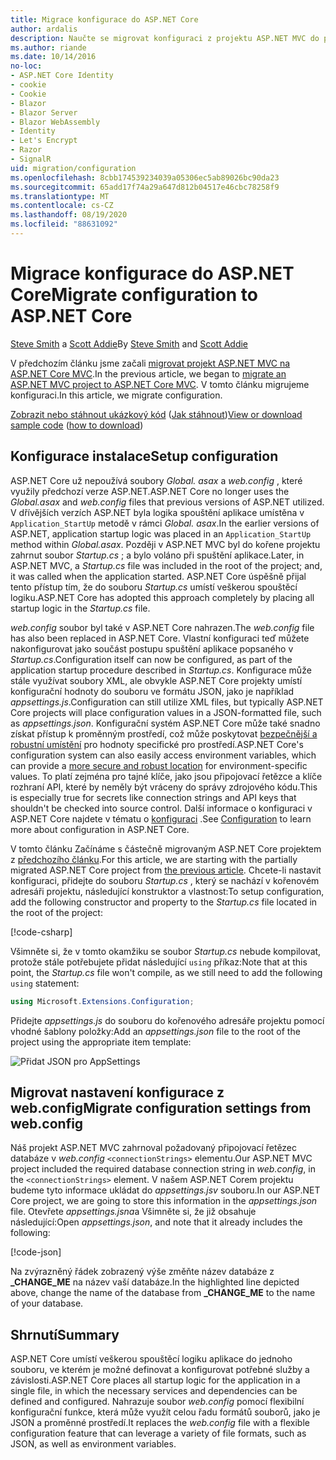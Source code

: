 ```yaml
---
title: Migrace konfigurace do ASP.NET Core
author: ardalis
description: Naučte se migrovat konfiguraci z projektu ASP.NET MVC do projektu MVC ASP.NET Core.
ms.author: riande
ms.date: 10/14/2016
no-loc:
- ASP.NET Core Identity
- cookie
- Cookie
- Blazor
- Blazor Server
- Blazor WebAssembly
- Identity
- Let's Encrypt
- Razor
- SignalR
uid: migration/configuration
ms.openlocfilehash: 8cbb174539234039a05306ec5ab89026bc90da23
ms.sourcegitcommit: 65add17f74a29a647d812b04517e46cbc78258f9
ms.translationtype: MT
ms.contentlocale: cs-CZ
ms.lasthandoff: 08/19/2020
ms.locfileid: "88631092"
---
```

# <a name="migrate-configuration-to-aspnet-core"></a><span data-ttu-id="8f62d-103">Migrace konfigurace do ASP.NET Core</span><span class="sxs-lookup"><span data-stu-id="8f62d-103">Migrate configuration to ASP.NET Core</span></span>

<span data-ttu-id="8f62d-104">[Steve Smith](https://ardalis.com/) a [Scott Addie](https://scottaddie.com)</span><span class="sxs-lookup"><span data-stu-id="8f62d-104">By [Steve Smith](https://ardalis.com/) and [Scott Addie](https://scottaddie.com)</span></span>

<span data-ttu-id="8f62d-105">V předchozím článku jsme začali [migrovat projekt ASP.NET MVC na ASP.NET Core MVC](xref:migration/mvc).</span><span class="sxs-lookup"><span data-stu-id="8f62d-105">In the previous article, we began to [migrate an ASP.NET MVC project to ASP.NET Core MVC](xref:migration/mvc).</span></span> <span data-ttu-id="8f62d-106">V tomto článku migrujeme konfiguraci.</span><span class="sxs-lookup"><span data-stu-id="8f62d-106">In this article, we migrate configuration.</span></span>

<span data-ttu-id="8f62d-107">[Zobrazit nebo stáhnout ukázkový kód](https://github.com/dotnet/AspNetCore.Docs/tree/master/aspnetcore/migration/configuration/samples) ([Jak stáhnout](xref:index#how-to-download-a-sample))</span><span class="sxs-lookup"><span data-stu-id="8f62d-107">[View or download sample code](https://github.com/dotnet/AspNetCore.Docs/tree/master/aspnetcore/migration/configuration/samples) ([how to download](xref:index#how-to-download-a-sample))</span></span>

## <a name="setup-configuration"></a><span data-ttu-id="8f62d-108">Konfigurace instalace</span><span class="sxs-lookup"><span data-stu-id="8f62d-108">Setup configuration</span></span>

<span data-ttu-id="8f62d-109">ASP.NET Core už nepoužívá soubory *Global. asax* a *web.config* , které využily předchozí verze ASP.NET.</span><span class="sxs-lookup"><span data-stu-id="8f62d-109">ASP.NET Core no longer uses the *Global.asax* and *web.config* files that previous versions of ASP.NET utilized.</span></span> <span data-ttu-id="8f62d-110">V dřívějších verzích ASP.NET byla logika spouštění aplikace umístěna v `Application_StartUp` metodě v rámci *Global. asax*.</span><span class="sxs-lookup"><span data-stu-id="8f62d-110">In the earlier versions of ASP.NET, application startup logic was placed in an `Application_StartUp` method within *Global.asax*.</span></span> <span data-ttu-id="8f62d-111">Později v ASP.NET MVC byl do kořene projektu zahrnut soubor *Startup.cs* ; a bylo voláno při spuštění aplikace.</span><span class="sxs-lookup"><span data-stu-id="8f62d-111">Later, in ASP.NET MVC, a *Startup.cs* file was included in the root of the project; and, it was called when the application started.</span></span> <span data-ttu-id="8f62d-112">ASP.NET Core úspěšně přijal tento přístup tím, že do souboru *Startup.cs* umístí veškerou spouštěcí logiku.</span><span class="sxs-lookup"><span data-stu-id="8f62d-112">ASP.NET Core has adopted this approach completely by placing all startup logic in the *Startup.cs* file.</span></span>

<span data-ttu-id="8f62d-113">*web.config* soubor byl také v ASP.NET Core nahrazen.</span><span class="sxs-lookup"><span data-stu-id="8f62d-113">The *web.config* file has also been replaced in ASP.NET Core.</span></span> <span data-ttu-id="8f62d-114">Vlastní konfiguraci teď můžete nakonfigurovat jako součást postupu spuštění aplikace popsaného v *Startup.cs*.</span><span class="sxs-lookup"><span data-stu-id="8f62d-114">Configuration itself can now be configured, as part of the application startup procedure described in *Startup.cs*.</span></span> <span data-ttu-id="8f62d-115">Konfigurace může stále využívat soubory XML, ale obvykle ASP.NET Core projekty umístí konfigurační hodnoty do souboru ve formátu JSON, jako je například *appsettings.js*.</span><span class="sxs-lookup"><span data-stu-id="8f62d-115">Configuration can still utilize XML files, but typically ASP.NET Core projects will place configuration values in a JSON-formatted file, such as *appsettings.json*.</span></span> <span data-ttu-id="8f62d-116">Konfigurační systém ASP.NET Core může také snadno získat přístup k proměnným prostředí, což může poskytovat [bezpečnější a robustní umístění](xref:security/app-secrets) pro hodnoty specifické pro prostředí.</span><span class="sxs-lookup"><span data-stu-id="8f62d-116">ASP.NET Core's configuration system can also easily access environment variables, which can provide a [more secure and robust location](xref:security/app-secrets) for environment-specific values.</span></span> <span data-ttu-id="8f62d-117">To platí zejména pro tajné klíče, jako jsou připojovací řetězce a klíče rozhraní API, které by neměly být vráceny do správy zdrojového kódu.</span><span class="sxs-lookup"><span data-stu-id="8f62d-117">This is especially true for secrets like connection strings and API keys that shouldn't be checked into source control.</span></span> <span data-ttu-id="8f62d-118">Další informace o konfiguraci v ASP.NET Core najdete v tématu o [konfiguraci](xref:fundamentals/configuration/index) .</span><span class="sxs-lookup"><span data-stu-id="8f62d-118">See [Configuration](xref:fundamentals/configuration/index) to learn more about configuration in ASP.NET Core.</span></span>

<span data-ttu-id="8f62d-119">V tomto článku Začínáme s částečně migrovaným ASP.NET Core projektem z [předchozího článku](xref:migration/mvc).</span><span class="sxs-lookup"><span data-stu-id="8f62d-119">For this article, we are starting with the partially migrated ASP.NET Core project from [the previous article](xref:migration/mvc).</span></span> <span data-ttu-id="8f62d-120">Chcete-li nastavit konfiguraci, přidejte do souboru *Startup.cs* , který se nachází v kořenovém adresáři projektu, následující konstruktor a vlastnost:</span><span class="sxs-lookup"><span data-stu-id="8f62d-120">To setup configuration, add the following constructor and property to the *Startup.cs* file located in the root of the project:</span></span>

[!code-csharp[](configuration/samples/WebApp1/src/WebApp1/Startup.cs?range=11-16)]

<span data-ttu-id="8f62d-121">Všimněte si, že v tomto okamžiku se soubor *Startup.cs* nebude kompilovat, protože stále potřebujete přidat následující `using` příkaz:</span><span class="sxs-lookup"><span data-stu-id="8f62d-121">Note that at this point, the *Startup.cs* file won't compile, as we still need to add the following `using` statement:</span></span>

```csharp
using Microsoft.Extensions.Configuration;
```

<span data-ttu-id="8f62d-122">Přidejte *appsettings.js* do souboru do kořenového adresáře projektu pomocí vhodné šablony položky:</span><span class="sxs-lookup"><span data-stu-id="8f62d-122">Add an *appsettings.json* file to the root of the project using the appropriate item template:</span></span>

![Přidat JSON pro AppSettings](configuration/_static/add-appsettings-json.png)

## <a name="migrate-configuration-settings-from-webconfig"></a><span data-ttu-id="8f62d-124">Migrovat nastavení konfigurace z web.config</span><span class="sxs-lookup"><span data-stu-id="8f62d-124">Migrate configuration settings from web.config</span></span>

<span data-ttu-id="8f62d-125">Náš projekt ASP.NET MVC zahrnoval požadovaný připojovací řetězec databáze v *web.config* `<connectionStrings>` elementu.</span><span class="sxs-lookup"><span data-stu-id="8f62d-125">Our ASP.NET MVC project included the required database connection string in *web.config*, in the `<connectionStrings>` element.</span></span> <span data-ttu-id="8f62d-126">V našem ASP.NET Corem projektu budeme tyto informace ukládat do *appsettings.jsv* souboru.</span><span class="sxs-lookup"><span data-stu-id="8f62d-126">In our ASP.NET Core project, we are going to store this information in the *appsettings.json* file.</span></span> <span data-ttu-id="8f62d-127">Otevřete *appsettings.jsna*a Všimněte si, že již obsahuje následující:</span><span class="sxs-lookup"><span data-stu-id="8f62d-127">Open *appsettings.json*, and note that it already includes the following:</span></span>

[!code-json[](../migration/configuration/samples/WebApp1/src/WebApp1/appsettings.json?highlight=4)]

<span data-ttu-id="8f62d-128">Na zvýrazněný řádek zobrazený výše změňte název databáze z **_CHANGE_ME** na název vaší databáze.</span><span class="sxs-lookup"><span data-stu-id="8f62d-128">In the highlighted line depicted above, change the name of the database from **_CHANGE_ME** to the name of your database.</span></span>

## <a name="summary"></a><span data-ttu-id="8f62d-129">Shrnutí</span><span class="sxs-lookup"><span data-stu-id="8f62d-129">Summary</span></span>

<span data-ttu-id="8f62d-130">ASP.NET Core umístí veškerou spouštěcí logiku aplikace do jednoho souboru, ve kterém je možné definovat a konfigurovat potřebné služby a závislosti.</span><span class="sxs-lookup"><span data-stu-id="8f62d-130">ASP.NET Core places all startup logic for the application in a single file, in which the necessary services and dependencies can be defined and configured.</span></span> <span data-ttu-id="8f62d-131">Nahrazuje soubor *web.config* pomocí flexibilní konfigurační funkce, která může využít celou řadu formátů souborů, jako je JSON a proměnné prostředí.</span><span class="sxs-lookup"><span data-stu-id="8f62d-131">It replaces the *web.config* file with a flexible configuration feature that can leverage a variety of file formats, such as JSON, as well as environment variables.</span></span>
